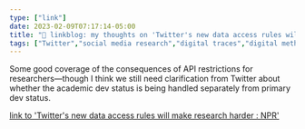 ```yaml
---
type: ["link"]
date: 2023-02-09T07:17:14-05:00
title: "🔗 linkblog: my thoughts on 'Twitter's new data access rules will make research harder : NPR'"
tags: ["Twitter","social media research","digital traces","digital methods"]
---
```

Some good coverage of the consequences of API restrictions for researchers—though I think we still need clarification from Twitter about whether the academic dev status is being handled separately from primary dev status.  
 

[link to 'Twitter's new data access rules will make research harder : NPR'](https://www.npr.org/2023/02/09/1155543369/twitters-new-data-access-rules-will-make-social-media-research-harder)
